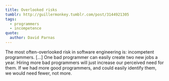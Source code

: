 ```yaml
---
title: Overlooked risks
tumblr: http://guillermonkey.tumblr.com/post/3144921305
tags:
  - programmers
  - incompetence
quote:
  author: David Parnas
---
```


The most often-overlooked risk in software engineering is: incompetent programmers. [...] One bad programmer can easily create two new jobs a year. Hiring more bad programmers will just increase our perceived need for them. If we had more good programmers, and could easily identify them, we would need fewer, not more.
